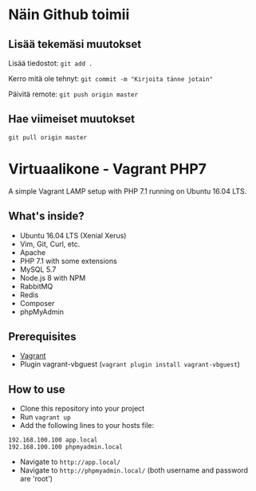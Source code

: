 # Näin Github toimii

## Lisää tekemäsi muutokset
Lisää tiedostot: `git add .`

Kerro mitä ole tehnyt: `git commit -m "Kirjoita tänne jotain"`

Päivitä remote: `git push origin master`

## Hae viimeiset muutokset
`git pull origin master`

# Virtuaalikone - Vagrant PHP7 

A simple Vagrant LAMP setup with PHP 7.1 running on Ubuntu 16.04 LTS.

## What's inside?

- Ubuntu 16.04 LTS (Xenial Xerus)
- Vim, Git, Curl, etc.
- Apache
- PHP 7.1 with some extensions
- MySQL 5.7
- Node.js 8 with NPM
- RabbitMQ
- Redis
- Composer
- phpMyAdmin

## Prerequisites
- [Vagrant](https://www.vagrantup.com/downloads.html)
- Plugin vagrant-vbguest (``vagrant plugin install vagrant-vbguest``)

## How to use

- Clone this repository into your project
- Run ``vagrant up``
- Add the following lines to your hosts file:
````
192.168.100.100 app.local
192.168.100.100 phpmyadmin.local
````
- Navigate to ``http://app.local/`` 
- Navigate to ``http://phpmyadmin.local/`` (both username and password are 'root')
